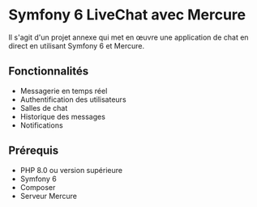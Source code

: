# Symfony 6 LiveChat avec Mercure

Il s'agit d'un projet annexe qui met en œuvre une application de chat en direct en utilisant Symfony 6 et Mercure.

## Fonctionnalités

- Messagerie en temps réel
- Authentification des utilisateurs
- Salles de chat
- Historique des messages
- Notifications

## Prérequis

- PHP 8.0 ou version supérieure
- Symfony 6
- Composer
- Serveur Mercure

